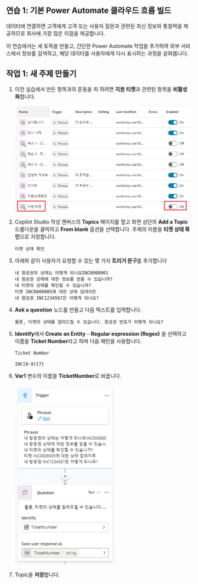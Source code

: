 ## 연습 1: 기본 Power Automate 클라우드 흐름 빌드 

 데이터에 연결하면 고객에게 고객 또는 사용자 질문과 관련된 최신 정보와
 통찰력을 제공하므로 회사에 가장 많은 이점을 제공합니다.

 이 연습에서는 새 토픽을 만들고, 간단한 Power Automate 작업을 추가하여
 외부 서비스에서 정보를 검색하고, 해당 데이터를 사용자에게 다시
 표시하는 과정을 살펴봅니다.

## 작업 1: 새 주제 만들기 

1.  이전 실습에서 만든 항목과의 혼동을 피 하려면 **지원 티켓**과 관련된 항목을 **비활성화**합니다.

    <img src="./images/image3.png">

2.  Copilot Studio 작성 캔버스의 **Topics** 페이지를 열고 화면 상단의
    **Add a Topic** 드롭다운을 클릭하고 **From blank** 옵션을 선택합니다.
    주제의 이름을 **티켓 상태 확인**으로 지정합니다.

    ```
    티켓 상태 확인
    ```

3.  아래와 같이 사용자가 요청할 수 있는 몇 가지 **트리거 문구**를 추가합니다

    ```
    내 항공권의 상태는 어떻게 되나요INC0008001 
    내 항공권 상태에 대한 정보를 얻을 수 있습니까?
    내 티켓의 상태를 확인할 수 있습니까?
    티켓 INC0009005에 대한 상태 업데이트
    내 항공권 INC1234567은 어떻게 되나요?
    ```
                                                

4.  **Ask a question** 노드를 만들고 다음 텍스트를 입력합니다.
    ```
    물론, 티켓의 상태를 알려드릴 수 있습니다. 항공권 번호가 어떻게 되나요?
    ```

6.  **Identify**에서 **Create an Entity** - **Regular expression (Regex)** 을 선택하고 이름을 **Ticket Number**라고 하며 다음 패턴을 사용합니다.
    ```
    Ticket Number
    ```
    
    ```
    INC[0-9]{7}
    ```

8.  **Var1** 변수의 이름을 **TicketNumber**로 바꿉니다.

    <img src="./images/image6.png">

9.  Topic을 **저장**합니다.

